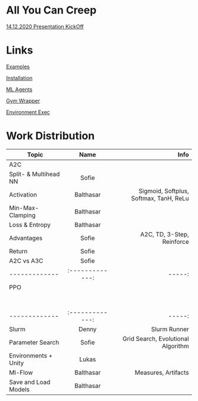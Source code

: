 # All You Can Creep

[14.12.2020 Presentation KickOff](https://docs.google.com/presentation/d/1Xw14hQdzAnOwRLO7TBfw0uGq7R6cbRojAYQVoDM4pPU/edit#slide=id.g7871c53ed9_0_0)

# Links

[Examples](https://github.com/Unity-Technologies/ml-agents/blob/master/docs/Learning-Environment-Examples.md)

[Installation](https://github.com/Unity-Technologies/ml-agents/blob/release_10_docs/docs/Installation.md)

[ML Agents](https://github.com/Unity-Technologies/ml-agents/blob/master/docs/Python-API.md)

[Gym Wrapper](https://github.com/Unity-Technologies/ml-agents/blob/master/gym-unity/README.md)

[Environment Exec](https://github.com/Unity-Technologies/ml-agents/blob/master/docs/Learning-Environment-Executable.md)

# Work Distribution

| Topic                 |       Name      |                                   Info |
| --------------------- | :-------------: | -------------------------------------: |
| A2C                   |                 |                                        |
| Split- & Multihead NN |      Sofie      |                                        |
| Activation            |    Balthasar    | Sigmoid, Softplus, Softmax, TanH, ReLu |
| Min-Max-Clamping      |    Balthasar    |                                        |
| Loss & Entropy        |    Balthasar    |                                        |
| Advantages            |      Sofie      |             A2C, TD, 3-Step, Reinforce |
| Return                |      Sofie      |                                        |
| A2C vs A3C            |      Sofie      |                                        |
| -------------         | :-------------: |                                 -----: |
| PPO                   |                 |                                        |
|                       |                 |                                        |
|                       |                 |                                        |
|                       |                 |                                        |
|                       |                 |                                        |
|                       |                 |                                        |
|                       |                 |                                        |
|                       |                 |                                        |
| -------------         | :-------------: |                                 -----: |
| Slurm                 |      Denny      |                           Slurm Runner |
| Parameter Search      |      Sofie      |     Grid Search, Evolutional Algorithm |
| Environments + Unity  |      Lukas      |                                        |
| Ml-Flow               |    Balthasar    |                    Measures, Artifacts |
| Save and Load Models  |    Balthasar    |                                        |
